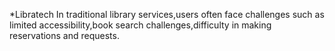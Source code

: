 *Libratech
In traditional library services,users often face challenges such as limited accessibility,book search challenges,difficulty in making reservations and requests.